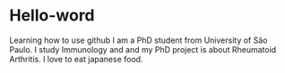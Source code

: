 # Hello-word
Learning how to use github
I am a PhD student from University of São Paulo. I study Immunology and and my PhD project is about Rheumatoid Arthritis.
I love to eat japanese food.
